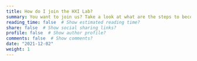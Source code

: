 ```yaml
---
title: How do I join the HXI Lab?
summary: You want to join us? Take a look at what are the steps to become part of our lab.
reading_time: false  # Show estimated reading time?
share: false  # Show social sharing links?
profile: false  # Show author profile?
comments: false  # Show comments?
date: "2021-12-02"
weight: 1
---
```


